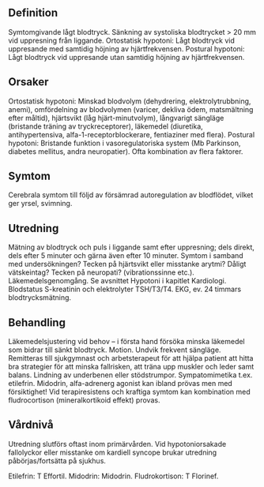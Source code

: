## Definition

Symtomgivande lågt blodtryck. Sänkning av systoliska blodtrycket > 20 mm vid uppresning från liggande. Ortostatisk hypotoni: Lågt blodtryck vid uppresande med samtidig höjning av hjärtfrekvensen. Postural hypotoni: Lågt blodtryck vid uppresande utan samtidig höjning av hjärtfrekvensen.

## Orsaker

Ortostatisk hypotoni: Minskad blodvolym (dehydrering, elektrolytrubbning, anemi), omfördelning av blodvolymen (varicer, dekliva ödem, matsmältning efter måltid), hjärtsvikt (låg hjärt-minutvolym), långvarigt sängläge (bristande träning av tryckreceptorer), läkemedel (diuretika, antihypertensiva, alfa-1-receptorblockerare, fentiaziner med flera).
Postural hypotoni: Bristande funktion i vasoregulatoriska system (Mb Parkinson, diabetes mellitus, andra neuropatier). Ofta kombination av flera faktorer.

## Symtom

Cerebrala symtom till följd av försämrad autoregulation av blodflödet, vilket ger yrsel, svimning.

## Utredning

Mätning av blodtryck och puls i liggande samt efter uppresning; dels direkt, dels efter 5 minuter och gärna även efter 10 minuter. Symtom i samband med undersökningen? Tecken på hjärtsvikt eller misstanke arytmi? Dåligt vätskeintag? Tecken på neuropati? (vibrationssinne etc.). Läkemedelsgenomgång. Se avsnittet Hypotoni i kapitlet Kardiologi.
Blodstatus S-kreatinin och elektrolyter TSH/T3/T4. EKG, ev. 24 timmars blodtrycksmätning.

## Behandling

Läkemedelsjustering vid behov – i första hand försöka minska läkemedel som bidrar till sänkt blodtryck. Motion. Undvik frekvent sängläge. Remitteras till sjukgymnast och arbetsterapeut för att hjälpa patient att hitta bra strategier för att minska fallrisken, att träna upp muskler och leder samt balans. Lindning av underbenen eller stödstrumpor. Sympatomimetika t.ex. etilefrin. Midodrin, alfa-adrenerg agonist kan ibland prövas men med försiktighet! Vid terapiresistens och kraftiga symtom kan kombination med fludrocortison (mineralkortikoid effekt) provas.

## Vårdnivå

Utredning slutförs oftast inom primärvården. Vid hypotoniorsakade fallolyckor eller misstanke om kardiell syncope brukar utredning påbörjas/fortsätta på sjukhus.


Etilefrin: T Effortil.
Midodrin: Midodrin.
Fludrokortison: T Florinef.


